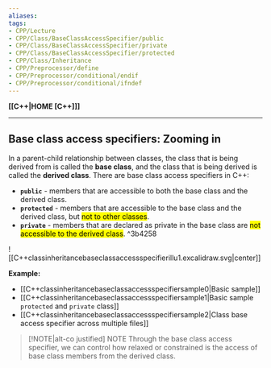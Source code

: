 ```yaml
---
aliases:
tags:
- CPP/Lecture
- CPP/Class/BaseClassAccessSpecifier/public
- CPP/Class/BaseClassAccessSpecifier/private
- CPP/Class/BaseClassAccessSpecifier/protected
- CPP/Class/Inheritance
- CPP/Preprocessor/define
- CPP/Preprocessor/conditional/endif
- CPP/Preprocessor/conditional/ifndef
---
```

**[[C++|HOME [C++]]]**

---
## Base class access specifiers: Zooming in
In a parent-child relationship between classes, the class that is being derived from is called the **base class**, and the class that is being derived is called the **derived class**.
There are base class access specifiers in C++:
- **`public`** - members that are accessible to both the base class and the derived class.
- **`protected`** - members that are accessible to the base class and the derived class, but <mark class="hltr-lightred">not to other classes</mark>.
- **`private`** - members that are declared as private in the base class are <mark class="hltr-lightred">not accessible to the derived class</mark>. ^3b4258

![[C++classinheritancebaseclassaccessspecifierillu1.excalidraw.svg|center]]

**Example:**
- [[C++classinheritancebaseclassaccessspecifiersample0|Basic sample]]
- [[C++classinheritancebaseclassaccessspecifiersample1|Basic sample `protected` and `private` class]]
- [[C++classinheritancebaseclassaccessspecifiersample2|Class base access specifier across multiple files]]

>[!NOTE|alt-co justified] NOTE
> Through the base class access specifier, we can control how relaxed or constrained is the access of base class members from the derived class.